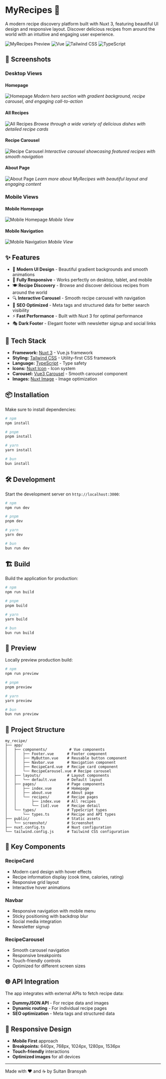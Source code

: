 # MyRecipes 🍳

A modern recipe discovery platform built with Nuxt 3, featuring beautiful UI design and responsive layout. Discover delicious recipes from around the world with an intuitive and engaging user experience.

![MyRecipes Preview](https://img.shields.io/badge/Nuxt-3.0+-00DC82?style=for-the-badge&logo=nuxt.js&logoColor=white)
![Vue](https://img.shields.io/badge/Vue-3.0+-4FC08D?style=for-the-badge&logo=vue.js&logoColor=white)
![Tailwind CSS](https://img.shields.io/badge/Tailwind_CSS-38B2AC?style=for-the-badge&logo=tailwind-css&logoColor=white)
![TypeScript](https://img.shields.io/badge/TypeScript-007ACC?style=for-the-badge&logo=typescript&logoColor=white)

## 📸 Screenshots

### Desktop Views

#### Homepage

![Homepage](public/screenshot/home.png)
_Modern hero section with gradient background, recipe carousel, and engaging call-to-action_

#### All Recipes

![All Recipes](public/screenshot/all_menus.png)
_Browse through a wide variety of delicious dishes with detailed recipe cards_

#### Recipe Carousel

![Recipe Carousel](public/screenshot/carousel.png)
_Interactive carousel showcasing featured recipes with smooth navigation_

#### About Page

![About Page](public/screenshot/about.png)
_Learn more about MyRecipes with beautiful layout and engaging content_

### Mobile Views

#### Mobile Homepage

![Mobile Homepage](public/screenshot/mobile_home.png)
_Mobile View_

#### Mobile Navigation

![Mobile Navigation](public/screenshot/mobile_navbar.png)
_Mobile View_

## ✨ Features

- 🎨 **Modern UI Design** - Beautiful gradient backgrounds and smooth animations
- 📱 **Fully Responsive** - Works perfectly on desktop, tablet, and mobile
- 🍽️ **Recipe Discovery** - Browse and discover delicious recipes from around the world
- 🔍 **Interactive Carousel** - Smooth recipe carousel with navigation
- 🎯 **SEO Optimized** - Meta tags and structured data for better search visibility
- ⚡ **Fast Performance** - Built with Nuxt 3 for optimal performance
- 🎭 **Dark Footer** - Elegant footer with newsletter signup and social links

## 🚀 Tech Stack

- **Framework:** [Nuxt 3](https://nuxt.com/) - Vue.js framework
- **Styling:** [Tailwind CSS](https://tailwindcss.com/) - Utility-first CSS framework
- **Language:** [TypeScript](https://www.typescriptlang.org/) - Type safety
- **Icons:** [Nuxt Icon](https://github.com/nuxt-modules/icon) - Icon system
- **Carousel:** [Vue3 Carousel](https://github.com/ismail9k/vue3-carousel) - Smooth carousel component
- **Images:** [Nuxt Image](https://image.nuxt.com/) - Image optimization

## 📦 Installation

Make sure to install dependencies:

```bash
# npm
npm install

# pnpm
pnpm install

# yarn
yarn install

# bun
bun install
```

## 🛠️ Development

Start the development server on `http://localhost:3000`:

```bash
# npm
npm run dev

# pnpm
pnpm dev

# yarn
yarn dev

# bun
bun run dev
```

## 🏗️ Build

Build the application for production:

```bash
# npm
npm run build

# pnpm
pnpm build

# yarn
yarn build

# bun
bun run build
```

## 🎯 Preview

Locally preview production build:

```bash
# npm
npm run preview

# pnpm
pnpm preview

# yarn
yarn preview

# bun
bun run preview
```

## 📁 Project Structure

```
my_recipe/
├── app/
│   ├── components/          # Vue components
│   │   ├── Footer.vue      # Footer component
│   │   ├── MyButton.vue    # Reusable button component
│   │   ├── Navbar.vue      # Navigation component
│   │   ├── RecipeCard.vue  # Recipe card component
│   │   └── RecipeCarousel.vue # Recipe carousel
│   ├── layouts/            # Layout components
│   │   └── default.vue     # Default layout
│   ├── pages/              # Page components
│   │   ├── index.vue       # Homepage
│   │   ├── about.vue       # About page
│   │   └── recipes/        # Recipe pages
│   │       ├── index.vue   # All recipes
│   │       └── [id].vue    # Recipe detail
│   └── types/              # TypeScript types
│       └── types.ts        # Recipe and API types
├── public/                 # Static assets
│   └── screenshot/         # Screenshot
├── nuxt.config.ts          # Nuxt configuration
└── tailwind.config.js      # Tailwind CSS configuration
```

## 🎨 Key Components

### RecipeCard

- Modern card design with hover effects
- Recipe information display (cook time, calories, rating)
- Responsive grid layout
- Interactive hover animations

### Navbar

- Responsive navigation with mobile menu
- Sticky positioning with backdrop blur
- Social media integration
- Newsletter signup

### RecipeCarousel

- Smooth carousel navigation
- Responsive breakpoints
- Touch-friendly controls
- Optimized for different screen sizes

## 🌐 API Integration

The app integrates with external APIs to fetch recipe data:

- **DummyJSON API** - For recipe data and images
- **Dynamic routing** - For individual recipe pages
- **SEO optimization** - Meta tags and structured data

## 📱 Responsive Design

- **Mobile First** approach
- **Breakpoints:** 640px, 768px, 1024px, 1280px, 1536px
- **Touch-friendly** interactions
- **Optimized images** for all devices

---

Made with ❤️ and ☕ by Sultan Bransyah
